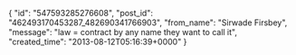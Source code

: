  {
   "id": "547593285276608",
   "post_id": "462493170453287_482690341766903",
   "from_name": "Sirwade Firsbey",
   "message": "law = contract by any name they want to call it",
   "created_time": "2013-08-12T05:16:39+0000"
 }
